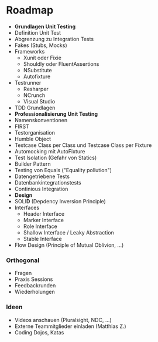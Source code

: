 Roadmap
=======

 - **Grundlagen Unit Testing**
  - Definition Unit Test
  - Abgrenzung zu Integration Tests
  - Fakes (Stubs, Mocks)
  - Frameworks
    - Xunit oder Fixie
    - Shouldly oder FluentAssertions
    - NSubstitute
    - Autofixture
  - Testrunner
    - Resharper
    - NCrunch
    - Visual Studio
  - TDD Grundlagen
 - **Professionalisierung Unit Testing**
  - Namenskonventionen
  - FIRST
  - Testorganisation
  - Humble Object
  - Testcase Class per Class und Testcase Class per Fixture
  - Automocking mit AutoFixture
  - Test Isolation (Gefahr von Statics)
  - Builder Pattern
  - Testing von Equals ("Equality pollution")
  - Datengetriebene Tests
  - Datenbankintegrationstests
  - Continious Integration
 - **Design**
  - SOLI**D** (Depdency Inversion Principle)
  - Interfaces 
    - Header Interface
    - Marker Interface
    - Role Interface
    - Shallow Interface / Leaky Abstraction
    - Stable Interface
  - Flow Design (Principle of Mutual Oblivion, ...)

### Orthogonal
- Fragen
- Praxis Sessions
- Feedbackrunden
- Wiederholungen
 
### Ideen
- Videos anschauen (Pluralsight, NDC, ...)
- Externe Teammitglieder einladen (Matthias Z.)
- Coding Dojos, Katas

